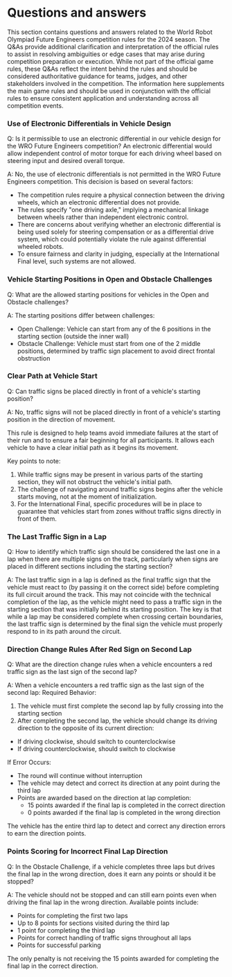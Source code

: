 # Questions and answers

This section contains questions and answers related to the World Robot Olympiad Future Engineers competition rules for the 2024 season. The Q&As provide additional clarification and interpretation of the official rules to assist in resolving ambiguities or edge cases that may arise during competition preparation or execution. While not part of the official game rules, these Q&As reflect the intent behind the rules and should be considered authoritative guidance for teams, judges, and other stakeholders involved in the competition. The information here supplements the main game rules and should be used in conjunction with the official rules to ensure consistent application and understanding across all competition events.

### Use of Electronic Differentials in Vehicle Design

Q: Is it permissible to use an electronic differential in our vehicle design for the WRO Future Engineers competition? An electronic differential would allow independent control of motor torque for each driving wheel based on steering input and desired overall torque.

A: No, the use of electronic differentials is not permitted in the WRO Future Engineers competition. This decision is based on several factors:
- The competition rules require a physical connection between the driving wheels, which an electronic differential does not provide.
- The rules specify "one driving axle," implying a mechanical linkage between wheels rather than independent electronic control.
- There are concerns about verifying whether an electronic differential is being used solely for steering compensation or as a differential drive system, which could potentially violate the rule against differential wheeled robots.
- To ensure fairness and clarity in judging, especially at the International Final level, such systems are not allowed.

### Vehicle Starting Positions in Open and Obstacle Challenges

Q: What are the allowed starting positions for vehicles in the Open and Obstacle challenges?

A: The starting positions differ between challenges:
- Open Challenge: Vehicle can start from any of the 6 positions in the starting section (outside the inner wall)
- Obstacle Challenge: Vehicle must start from one of the 2 middle positions, determined by traffic sign placement to avoid direct frontal obstruction

### Clear Path at Vehicle Start

Q: Can traffic signs be placed directly in front of a vehicle's starting position?

A: No, traffic signs will not be placed directly in front of a vehicle's starting position in the direction of movement.

This rule is designed to help teams avoid immediate failures at the start of their run and to ensure a fair beginning for all participants. It allows each vehicle to have a clear initial path as it begins its movement.

Key points to note:
1. While traffic signs may be present in various parts of the starting section, they will not obstruct the vehicle's initial path.
2. The challenge of navigating around traffic signs begins after the vehicle starts moving, not at the moment of initialization.
3. For the International Final, specific procedures will be in place to guarantee that vehicles start from zones without traffic signs directly in front of them.

### The Last Traffic Sign in a Lap

Q: How to identify which traffic sign should be considered the last one in a lap when there are multiple signs on the track, particularly when signs are placed in different sections including the starting section?

A: The last traffic sign in a lap is defined as the final traffic sign that the vehicle must react to (by passing it on the correct side) before completing its full circuit around the track. This may not coincide with the technical completion of the lap, as the vehicle might need to pass a traffic sign in the starting section that was initially behind its starting position. The key is that while a lap may be considered complete when crossing certain boundaries, the last traffic sign is determined by the final sign the vehicle must properly respond to in its path around the circuit.

### Direction Change Rules After Red Sign on Second Lap

Q: What are the direction change rules when a vehicle encounters a red traffic sign as the last sign of the second lap?

A: When a vehicle encounters a red traffic sign as the last sign of the second lap:
Required Behavior:

1. The vehicle must first complete the second lap by fully crossing into the starting section
2. After completing the second lap, the vehicle should change its driving direction to the opposite of its current direction:
  - If driving clockwise, should switch to counterclockwise
  - If driving counterclockwise, should switch to clockwise

If Error Occurs:
- The round will continue without interruption
- The vehicle may detect and correct its direction at any point during the third lap
- Points are awarded based on the direction at lap completion:
  - 15 points awarded if the final lap is completed in the correct direction
  - 0 points awarded if the final lap is completed in the wrong direction

The vehicle has the entire third lap to detect and correct any direction errors to earn the direction points.

### Points Scoring for Incorrect Final Lap Direction

Q: In the Obstacle Challenge, if a vehicle completes three laps but drives the final lap in the wrong direction, does it earn any points or should it be stopped?

A: The vehicle should not be stopped and can still earn points even when driving the final lap in the wrong direction. Available points include:

- Points for completing the first two laps
- Up to 8 points for sections visited during the third lap
- 1 point for completing the third lap
- Points for correct handling of traffic signs throughout all laps
- Points for successful parking

The only penalty is not receiving the 15 points awarded for completing the final lap in the correct direction.